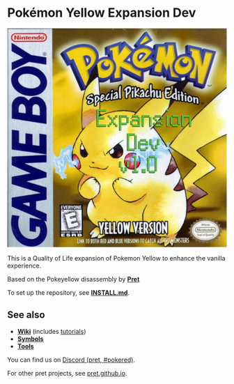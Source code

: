 # Pokémon Yellow Expansion Dev

![Screenshot](pokeyellow-expansion-dev-box-art.jpg)

This is a Quality of Life expansion of Pokemon Yellow to enhance the
vanilla experience.

Based on the Pokeyellow disassembly by [**Pret**](https://github.com/pret/pokeyellow)

To set up the repository, see [**INSTALL.md**](INSTALL.md).


## See also

- [**Wiki**][wiki] (includes [tutorials][tutorials])
- [**Symbols**][symbols]
- [**Tools**][tools]

You can find us on [Discord (pret, #pokered)](https://discord.gg/d5dubZ3).

For other pret projects, see [pret.github.io](https://pret.github.io/).

[wiki]: https://github.com/pret/pokeyellow/wiki
[tutorials]: https://github.com/pret/pokeyellow/wiki/Tutorials
[symbols]: https://github.com/pret/pokeyellow/tree/symbols
[tools]: https://github.com/pret/gb-asm-tools
[ci]: https://github.com/pret/pokeyellow/actions
[ci-badge]: https://github.com/pret/pokeyellow/actions/workflows/main.yml/badge.svg
